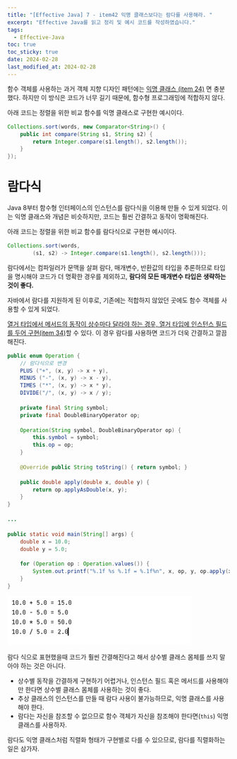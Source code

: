 ```yaml
---
title: "[Effective Java] 7 - item42 익명 클래스보다는 람다를 사용해라. "
excerpt: "Effective Java를 읽고 정리 및 예시 코드를 작성하였습니다."
tags:
  - Effective-Java
toc: true
toc_sticky: true
date: 2024-02-28
last_modified_at: 2024-02-28
---
```


함수 객체를 사용하는 과거 객체 지향 디자인 패턴에는 [익명 클래스 (item 24)](https://yelm-212.github.io/books/effective_java/EJ-4-24/#%EC%9D%B5%EB%AA%85-%ED%81%B4%EB%9E%98%EC%8A%A4) 면 충분했다. 하지만 이 방식은 코드가 너무 길기 때문에, 함수형 프로그래밍에 적합하지 않다.

아래 코드는 정렬을 위한 비교 함수를 익명 클래스로 구현한 예시이다.

```java
Collections.sort(words, new Comparator<String>() {
	public int compare(String s1, String s2) {
		return Integer.compare(s1.length(), s2.length());    
	}
});
```

# 람다식

Java 8부터 함수형 인터페이스의 인스턴스를 람다식을 이용해 만들 수 있게 되었다. 이는 익명 클래스와 개념은 비슷하지만, 코드는 훨씬 간결하고 동작이 명확해진다.

아래 코드는 정렬을 위한 비교 함수를 람다식으로 구현한 예시이다.

```java
Collections.sort(words,
		(s1, s2) -> Integer.compare(s1.length(), s2.length()));
```

람다에서는 컴파일러가 문맥을 살펴 람다, 매개변수, 반환값의 타입을 추론하므로 타입을 명시해야 코드가 더 명확한 경우를 제외하고, **람다의 모든 매개변수 타입은 생략하는 것이 좋다.**

자바에서 람다를 지원하게 된 이후로, 기존에는 적합하지 않았던 곳에도 함수 객체를 사용할 수 있게 되었다.

[열거 타입에서 메서드의 동작이 상수마다 달라야 하는 경우, 열거 타입에 인스턴스 필드를 두어 구현(item 34)](https://yelm-212.github.io/books/effective_java/EJ-6-34/#%EC%B6%94%EC%83%81-%EB%A9%94%EC%84%9C%EB%93%9C-%EC%84%A0%EC%96%B8)할 수 있다. 이 경우 람다를 사용하면 코드가 더욱 간결하고 깔끔해진다.

```java
public enum Operation {
	// 람다식으로 변경
	PLUS ("+", (x, y) -> x + y),
	MINUS ("-", (x, y) -> x - y),
	TIMES ("*", (x, y) -> x * y),
	DIVIDE("/", (x, y) -> x / y);
	
	private final String symbol;
	private final DoubleBinaryOperator op;
	
	Operation(String symbol, DoubleBinaryOperator op) {
		this.symbol = symbol;
		this.op = op;
	}    
	
	@Override public String toString() { return symbol; }
	
	public double apply(double x, double y) {        
		return op.applyAsDouble(x, y);    
	}
}

...

public static void main(String[] args) {  
    double x = 10.0;  
    double y = 5.0;  
  
    for (Operation op : Operation.values()) {  
        System.out.printf("%.1f %s %.1f = %.1f%n", x, op, y, op.apply(x, y));  
    }  
}
```

![](/attatchments/20240228110904.png)

람다 식으로 표현했을때 코드가 훨씬 간결해진다고 해서 상수별 클래스 몸체를 쓰지 말아야 하는 것은 아니다.

- 상수별 동작을 간결하게 구현하기 어렵거나, 인스턴스 필드 혹은 메서드를 사용해야만 한다면 상수별 클래스 몸체를 사용하는 것이 좋다.
- 추상 클래스의 인스턴스를 만들 때 람다 사용이 불가능하므로, 익명 클래스를 사용해야 한다.
- 람다는 자신을 참조할 수 없으므로 함수 객체가 자신을 참조해야 한다면(`this`) 익명 클래스를 사용하자.

람다도 익명 클래스처럼 직렬화 형태가 구현별로 다를 수 있으므로, 람다를 직렬화하는 일은 삼가자.